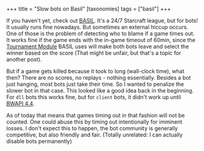 +++
title = "Slow bots on Basil"
[taxonomies]
tags = ["basil"]
+++


If you haven't yet, check out [BASIL]. It's a 24/7 Starcraft league, but for bots!
It usually runs fine nowadays. But sometimes an external hiccup occurs. One of those is the problem of detecting who to blame if a game times out.
It works fine if the game ends with the in-game timeout of 60min, since the [Tournament Module](https://github.com/basil-ladder/sc-tm) BASIL uses
will make both bots leave and select the winner based on the score (That might be unfair, but that's a topic for another post).

But if a game gets killed because it took to long (wall-clock time), what then? There are no scores, no replays - nothing essentially.
Besides a bot just hanging, most bots just take their time. So I wanted to penalize the slower bot in that case. This looked like a good idea back
in the beginning. For `dll` bots this works fine, but for `client` bots, it didn't work up until [BWAPI 4.4](https://github.com/bwapi/bwapi/commit/4a984290cf6aa6f05ebcbdcd4a094ffceb57f6e9).

As of today that means that games timing out in that fashion will not be counted. One could abuse this by timing out intentionally for imminent losses. 
I don't expect this to happen, the bot community is generally competitive, but also friendly and fair. (Totally unrelated: I can actually disable bots permanently)

[BASIL]: https://basil.bytekeeper.org/
